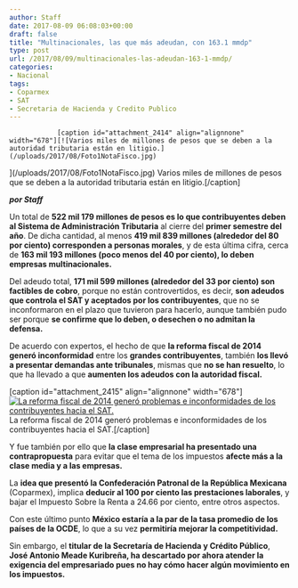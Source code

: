 ```yaml
---
author: Staff
date: 2017-08-09 06:08:03+00:00
draft: false
title: "Multinacionales, las que más adeudan, con 163.1 mmdp"
type: post
url: /2017/08/09/multinacionales-las-adeudan-163-1-mmdp/
categories:
- Nacional
tags:
- Coparmex
- SAT
- Secretaria de Hacienda y Credito Publico
---
```



				[caption id="attachment_2414" align="alignnone" width="678"][![Varios miles de millones de pesos que se deben a la autoridad tributaria están en litigio.](/uploads/2017/08/Foto1NotaFisco.jpg)
](/uploads/2017/08/Foto1NotaFisco.jpg) Varios miles de millones de pesos que se deben a la autoridad tributaria están en litigio.[/caption]

_**por Staff**_

Un total de **522 mil 179 millones de pesos es lo que contribuyentes deben al Sistema de Administración Tributaria** al cierre del **primer semestre del año**. De dicha cantidad, al menos **419 mil 839 millones (alrededor del 80 por ciento) corresponden a personas morales**, y de esta última cifra, cerca de **163 mil 193 millones (poco menos del 40 por ciento), lo deben empresas multinacionales.**

Del adeudo total, **171 mil 599 millones (alrededor del 33 por ciento) son factibles de cobro**, porque no están controvertidos, es decir, **son adeudos que controla el SAT y aceptados por los contribuyentes**, que no se inconformaron en el plazo que tuvieron para hacerlo, aunque también pudo ser porque **se confirme que lo deben, o desechen o no admitan la defensa.**

De acuerdo con expertos, el hecho de que **la reforma fiscal de 2014 generó inconformidad** entre los **grandes contribuyentes**, también **los llevó a presentar demandas ante tribunales**, mismas que **no se han resuelto**, lo que ha llevado a que **aumenten los adeudos con la autoridad fiscal.**

[caption id="attachment_2415" align="alignnone" width="678"][![ La reforma fiscal de 2014 generó problemas e inconformidades de los contribuyentes hacia el SAT.](/uploads/2017/08/Foto2NotaFisco.jpg)
](/uploads/2017/08/Foto2NotaFisco.jpg) La reforma fiscal de 2014 generó problemas e inconformidades de los contribuyentes hacia el SAT.[/caption]

Y fue también por ello que **la clase empresarial ha presentado una contrapropuesta** para evitar que el tema de los impuestos **afecte más a la clase media y a las empresas.**

La **idea que presentó la Confederación Patronal de la República Mexicana** (Coparmex), implica **deducir al 100 por ciento las prestaciones laborales**, y bajar el Impuesto Sobre la Renta a 24.66 por ciento, entre otros aspectos.

Con este último punto **México estaría a la par de la tasa promedio de los países de la OCDE**, lo que a su vez **permitiría mejorar la competitividad.**

Sin embargo, el **titular de la Secretaría de Hacienda y Crédito Público**, **José Antonio Meade Kuribreña, ha descartado **por ahora atender la exigencia del empresariado pues** no hay cómo hacer algún movimiento en los impuestos.**		
